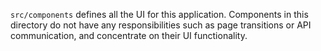 `src/components` defines all the UI for this application. Components in this directory do not have any responsibilities such as page transitions or API communication, and concentrate on their UI functionality.
